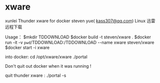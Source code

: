 # xware
xunlei Thunder xware for docker
steven yue( kass307@qq.com)
Linux 迅雷远程下载

Usage：
$mkdir TDDOWNLOAD
$docker build -t steven/xware .
$docker run -it   -v `pwd`/TDDOWNLOAD:/TDDOWNLOAD --name xware steven/xware
$docker start -i xware

into docker:
cd /opt/xware/xware
./portal


Don't quit out docker when it was running !

quit thunder xware :
./portal -s


